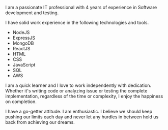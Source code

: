 I am a passionate IT professional with 4 years of experience in Software development and testing.

I have solid work experience in the following technologies and tools.

- NodeJS
- ExpressJS
- MongoDB
- ReactJS
- HTML
- CSS
- JavaScript
- SQL
- AWS

I am a quick learner and I love to work independently with dedication. Whether it's writing code or analyzing issue or testing the complete implementation, regardless of the time or complexity, I enjoy the happiness on completion.

I have a go-getter attitude. I am enthusiastic. I believe we should keep pushing our limits each day and never let any hurdles in between hold us back from achieving our dreams.
